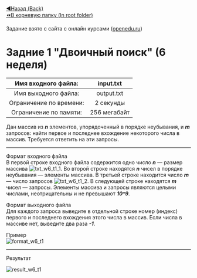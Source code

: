 [:arrow_backward:Назад (Back)](https://github.com/Bloodies/HSE-University-projects/tree/Bloodies/Course-2/AaDS/Algorithms-practice-%5BITMO%5D/Week-6)  
[:rewind:В корневую папку (In root folder)](https://github.com/Bloodies/University.Projects)  

Задание взято с сайта с онлайн курсами ([openedu.ru](https://courses.openedu.ru))

# Задние 1 "Двоичный поиск" (6 неделя)
| Имя входного файла: | input.txt |
|:--------------------:|:----------:|
| Имя выходного файла: | output.txt |
| Ограничение по времени: | 2 секунды |
| Ограничение по памяти: | 256 мегабайт |

Дан массив из ***n*** элементов, упорядоченный в порядке неубывания, и ***m*** запросов: найти первое и последнее вхождение некоторого числа в массив. Требуется ответить на эти запросы.
__________________
Формат входного файла  
В первой строке входного файла содержится одно число ***n*** — размер массива ![txt_w6_t1_1](https://user-images.githubusercontent.com/45668574/176201592-11f83b85-76dd-4a19-8cef-bb3493a3793d.png). Во второй строке находятся ***n*** чисел в порядке неубывания — элементы массива. В третьей строке находится число ***m*** — число запросов ![txt_w6_t1_2](https://user-images.githubusercontent.com/45668574/176201628-42b07a8c-6fdf-4917-81c2-50a3f8c70239.png). В следующей строке находятся ***m*** чисел — запросы. Элементы массива и запросы являются целыми числами, неотрицательны и не превышают ***10^9***.

Формат выходного файла  
Для каждого запроса выведите в отдельной строке номер (индекс) первого и последнего вхождения этого числа в массив. Ecли числа в массиве нет, выведите два раза ***-1***.

Пример  
![format_w6_t1](https://user-images.githubusercontent.com/45668574/176201703-b305dfc7-ac87-49cb-b657-058978865f9a.png)
__________________
Результат

![result_w6_t1](https://user-images.githubusercontent.com/45668574/176201736-0aa5c925-2942-4490-bbe1-55495b879240.png)
